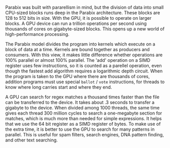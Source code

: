 Parabix was built with pararellism in mind, but the division of data into small CPU-sized blocks runs deep in the Parabix architecture. These blocks are 128 to 512 bits in size. With the GPU, it is possible to operate on larger blocks. A GPU device can run a trillion operations per second using thousands of cores on gigabyte-sized blocks. This opens up a new world of high-performance processing.

The Parabix model divides the program into kernels which execute on a block of data at a time. Kernels are bound together as producers and consumers. With this view, it makes little difference whether operations are 100% parallel or almost 100% parallel. The 'add' operation on a SIMD register uses few instructions, so it is counted as a parellel operation, even though the fastest add algorithm requires a logarithmic depth circuit. When the program is taken to the GPU where there are thousands of cores, addition programs must use special `ballot` / `vote` instructions, for threads to know where long carries start and where they end.

A GPU can search for regex matches a thousand times faster than the file can be transferred to the device. It takes about .3 seconds to transfer a gigabyte to the device. When divided among 1000 threads, the same time gives each thread 300 million cycles to search a one-megabyte section for matches, which is much more than needed for simple expressions. It helps that we use the 64 bit register as a SIMD register of bytes. To make use of the extra time, it is better to use the GPU to search for many patterns in parallel. This is useful for spam filters, search engines, DNA pattern finding, and other text searching.
